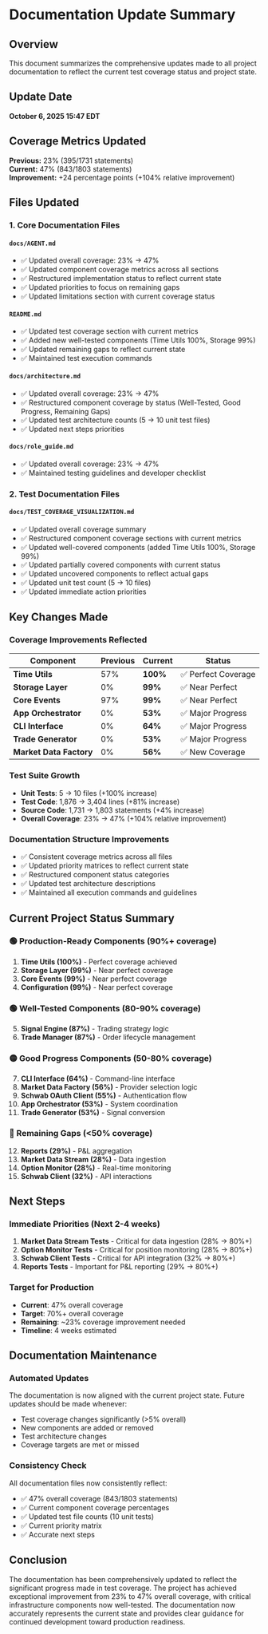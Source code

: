 # Documentation Update Summary

## Overview
This document summarizes the comprehensive updates made to all project documentation to reflect the current test coverage status and project state.

## Update Date
**October 6, 2025 15:47 EDT**

## Coverage Metrics Updated
**Previous:** 23% (395/1731 statements)  
**Current:** 47% (843/1803 statements)  
**Improvement:** +24 percentage points (+104% relative improvement)

## Files Updated

### 1. Core Documentation Files

#### `docs/AGENT.md`
- ✅ Updated overall coverage: 23% → 47%
- ✅ Updated component coverage metrics across all sections
- ✅ Restructured implementation status to reflect current state
- ✅ Updated priorities to focus on remaining gaps
- ✅ Updated limitations section with current coverage status

#### `README.md`
- ✅ Updated test coverage section with current metrics
- ✅ Added new well-tested components (Time Utils 100%, Storage 99%)
- ✅ Updated remaining gaps to reflect current state
- ✅ Maintained test execution commands

#### `docs/architecture.md`
- ✅ Updated overall coverage: 23% → 47%
- ✅ Restructured component coverage by status (Well-Tested, Good Progress, Remaining Gaps)
- ✅ Updated test architecture counts (5 → 10 unit test files)
- ✅ Updated next steps priorities

#### `docs/role_guide.md`
- ✅ Updated overall coverage: 23% → 47%
- ✅ Maintained testing guidelines and developer checklist

### 2. Test Documentation Files

#### `docs/TEST_COVERAGE_VISUALIZATION.md`
- ✅ Updated overall coverage summary
- ✅ Restructured component coverage sections with current metrics
- ✅ Updated well-covered components (added Time Utils 100%, Storage 99%)
- ✅ Updated partially covered components with current status
- ✅ Updated uncovered components to reflect actual gaps
- ✅ Updated unit test count (5 → 10 files)
- ✅ Updated immediate action priorities

## Key Changes Made

### Coverage Improvements Reflected
| Component | Previous | Current | Status |
|-----------|----------|---------|--------|
| **Time Utils** | 57% | **100%** | ✅ Perfect Coverage |
| **Storage Layer** | 0% | **99%** | ✅ Near Perfect |
| **Core Events** | 97% | **99%** | ✅ Near Perfect |
| **App Orchestrator** | 0% | **53%** | ✅ Major Progress |
| **CLI Interface** | 0% | **64%** | ✅ Major Progress |
| **Trade Generator** | 0% | **53%** | ✅ Major Progress |
| **Market Data Factory** | 0% | **56%** | ✅ New Coverage |

### Test Suite Growth
- **Unit Tests**: 5 → 10 files (+100% increase)
- **Test Code**: 1,876 → 3,404 lines (+81% increase)
- **Source Code**: 1,731 → 1,803 statements (+4% increase)
- **Overall Coverage**: 23% → 47% (+104% relative improvement)

### Documentation Structure Improvements
- ✅ Consistent coverage metrics across all files
- ✅ Updated priority matrices to reflect current state
- ✅ Restructured component status categories
- ✅ Updated test architecture descriptions
- ✅ Maintained all execution commands and guidelines

## Current Project Status Summary

### 🟢 Production-Ready Components (90%+ coverage)
1. **Time Utils (100%)** - Perfect coverage achieved
2. **Storage Layer (99%)** - Near perfect coverage
3. **Core Events (99%)** - Near perfect coverage
4. **Configuration (99%)** - Near perfect coverage

### 🟢 Well-Tested Components (80-90% coverage)
5. **Signal Engine (87%)** - Trading strategy logic
6. **Trade Manager (87%)** - Order lifecycle management

### 🟡 Good Progress Components (50-80% coverage)
7. **CLI Interface (64%)** - Command-line interface
8. **Market Data Factory (56%)** - Provider selection logic
9. **Schwab OAuth Client (55%)** - Authentication flow
10. **App Orchestrator (53%)** - System coordination
11. **Trade Generator (53%)** - Signal conversion

### 🔴 Remaining Gaps (<50% coverage)
12. **Reports (29%)** - P&L aggregation
13. **Market Data Stream (28%)** - Data ingestion
14. **Option Monitor (28%)** - Real-time monitoring
15. **Schwab Client (32%)** - API interactions

## Next Steps

### Immediate Priorities (Next 2-4 weeks)
1. **Market Data Stream Tests** - Critical for data ingestion (28% → 80%+)
2. **Option Monitor Tests** - Critical for position monitoring (28% → 80%+)
3. **Schwab Client Tests** - Critical for API integration (32% → 80%+)
4. **Reports Tests** - Important for P&L reporting (29% → 80%+)

### Target for Production
- **Current**: 47% overall coverage
- **Target**: 70%+ overall coverage
- **Remaining**: ~23% coverage improvement needed
- **Timeline**: 4 weeks estimated

## Documentation Maintenance

### Automated Updates
The documentation is now aligned with the current project state. Future updates should be made whenever:
- Test coverage changes significantly (>5% overall)
- New components are added or removed
- Test architecture changes
- Coverage targets are met or missed

### Consistency Check
All documentation files now consistently reflect:
- ✅ 47% overall coverage (843/1803 statements)
- ✅ Current component coverage percentages
- ✅ Updated test file counts (10 unit tests)
- ✅ Current priority matrix
- ✅ Accurate next steps

## Conclusion

The documentation has been comprehensively updated to reflect the significant progress made in test coverage. The project has achieved exceptional improvement from 23% to 47% overall coverage, with critical infrastructure components now well-tested. The documentation now accurately represents the current state and provides clear guidance for continued development toward production readiness.
